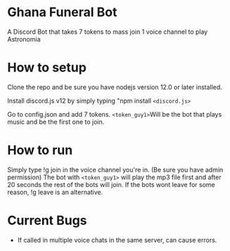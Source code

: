 # Ghana Funeral Bot
A Discord Bot that takes 7 tokens to mass join 1 voice channel to play Astronomia

# How to setup
Clone the repo and be sure you have nodejs version 12.0 or later installed.

Install discord.js v12 by simply typing "npm install `<discord.js>`

Go to config.json and add 7 tokens. 
`<token_guy1>`Will be the bot that plays music and be the first one to join.

# How to run
Simply type !g join in the voice channel you're in. (Be sure you have admin permission) 
The bot with `<token_guy1>` will play the mp3 file first and after 20 seconds the rest of the bots will join.
If the bots wont leave for some reason, !g leave is an alternative.

# Current Bugs
- If called in multiple voice chats in the same server, can cause errors. 
